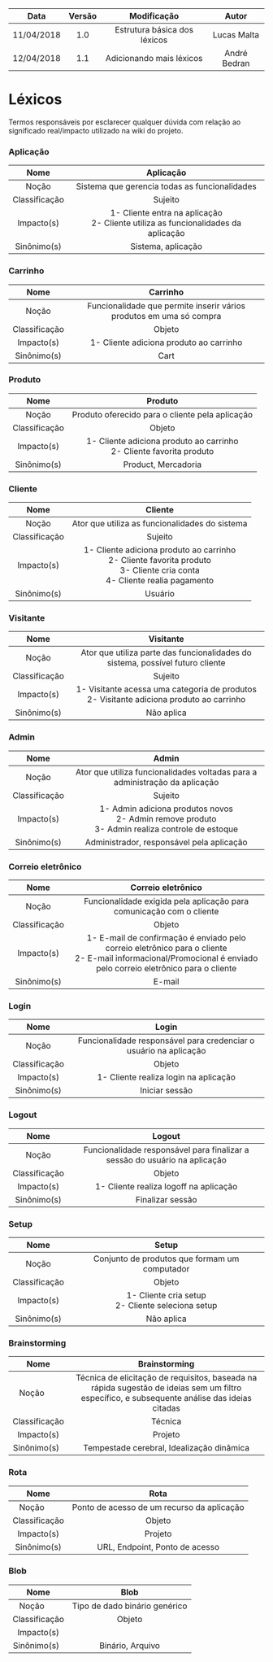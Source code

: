 |    Data    | Versão |                                         Modificação                                        |                Autor                |
|:----------:|:------:|:----------------------------------------------------------------------------------------:|:-----------------------------------:|
| 11/04/2018 | 1.0 | Estrutura básica dos léxicos | Lucas Malta |
| 12/04/2018 | 1.1 | Adicionando mais léxicos | André Bedran |

# Léxicos
Termos responsáveis por esclarecer qualquer dúvida com relação ao significado real/impacto utilizado na wiki do projeto.

### Aplicação
| Nome          | Aplicação   |
|:-------------:|:----------:|
|  Noção        | Sistema que gerencia todas as funcionalidades |
| Classificação |   Sujeito   |
| Impacto(s)    | 1- Cliente entra na aplicação<br/>2- Cliente utiliza as funcionalidades da aplicação  
| Sinônimo(s)   | Sistema, aplicação |

### Carrinho
| Nome          | Carrinho   |
|:-------------:|:----------:|
|  Noção        |Funcionalidade que permite inserir vários produtos em uma só compra|
| Classificação |   Objeto   |
| Impacto(s)    | 1- Cliente adiciona produto ao carrinho| 
| Sinônimo(s)   |Cart|

### Produto
| Nome          | Produto   |
|:-------------:|:----------:|
|  Noção        | Produto oferecido para o cliente pela aplicação |
| Classificação |   Objeto   |
| Impacto(s)    | 1- Cliente adiciona produto ao carrinho<br/>2- Cliente favorita produto| 
| Sinônimo(s)   | Product, Mercadoria |


### Cliente
| Nome          | Cliente   |
|:-------------:|:----------:|
|  Noção        | Ator que utiliza as funcionalidades do sistema |
| Classificação |   Sujeito   |
| Impacto(s)    | 1- Cliente adiciona produto ao carrinho<br/>2- Cliente favorita produto<br/>3- Cliente cria conta<br/>4- Cliente realia pagamento| 
| Sinônimo(s)   | Usuário |

### Visitante
| Nome          | Visitante   |
|:-------------:|:----------:|
|  Noção        | Ator que utiliza parte das funcionalidades do sistema, possível futuro cliente |
| Classificação |   Sujeito   |
| Impacto(s)    | 1- Visitante acessa uma categoria de produtos<br/>2- Visitante adiciona produto ao carrinho | 
| Sinônimo(s)   | Não aplica |

### Admin
| Nome          | Admin   |
|:-------------:|:----------:|
|  Noção        | Ator que utiliza funcionalidades voltadas para a administração da aplicação |
| Classificação |   Sujeito   |
| Impacto(s)    | 1- Admin adiciona produtos novos<br/>2- Admin remove produto<br/>3- Admin realiza controle de estoque | 
| Sinônimo(s)   | Administrador, responsável pela aplicação |

### Correio eletrônico
| Nome          | Correio eletrônico   |
|:-------------:|:----------:|
|  Noção        | Funcionalidade exigida pela aplicação para comunicação com o cliente |
| Classificação |   Objeto   |
| Impacto(s)    | 1- E-mail de confirmação é enviado pelo correio eletrônico para o cliente<br/>2- E-mail informacional/Promocional é enviado pelo correio eletrônico para o cliente| 
| Sinônimo(s)   | E-mail |

### Login
| Nome          | Login   |
|:-------------:|:----------:|
|  Noção        | Funcionalidade responsável para credenciar o usuário na aplicação |
| Classificação |   Objeto   |
| Impacto(s)    | 1- Cliente realiza login na aplicação<br/>| 
| Sinônimo(s)   | Iniciar sessão |

### Logout
| Nome          | Logout   |
|:-------------:|:----------:|
|  Noção        | Funcionalidade responsável para finalizar a sessão do usuário na aplicação |
| Classificação |   Objeto   |
| Impacto(s)    | 1- Cliente realiza logoff na aplicação<br/>| 
| Sinônimo(s)   | Finalizar sessão |

### Setup
| Nome          | Setup   |
|:-------------:|:----------:|
|  Noção        | Conjunto de produtos que formam um computador |
| Classificação |   Objeto   |
| Impacto(s)    | 1- Cliente cria setup<br/>2- Cliente seleciona setup | 
| Sinônimo(s)   | Não aplica |

### Brainstorming
| Nome          | Brainstorming   |
|:-------------:|:----------:|
|  Noção        | Técnica de elicitação de requisitos, baseada na rápida sugestão de ideias sem um filtro específico, e subsequente análise das ideias citadas |
| Classificação | Técnica |
| Impacto(s)    | Projeto |
| Sinônimo(s)   | Tempestade cerebral, Idealização dinâmica |

### Rota
| Nome          | Rota |
|:-------------:|:----------:|
|  Noção        | Ponto de acesso de um recurso da aplicação |
| Classificação | Objeto |
| Impacto(s)    | Projeto |
| Sinônimo(s)   | URL, Endpoint, Ponto de acesso |

### Blob
| Nome          | Blob   |
|:-------------:|:----------:|
|  Noção        | Tipo de dado binário genérico |
| Classificação |   Objeto   |
| Impacto(s)    | <A Definir> |
| Sinônimo(s)   | Binário, Arquivo |

###
